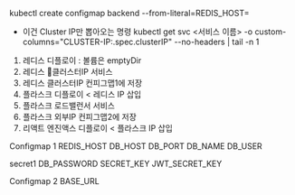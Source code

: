 kubectl create configmap backend --from-literal=REDIS_HOST=

- 이건 Cluster IP만 뽑아오는 명령
kubectl get svc <서비스 이름> -o custom-columns="CLUSTER-IP:.spec.clusterIP" --no-headers | tail -n 1

1. 레디스 디플로이 : 볼륨은 emptyDir
2. 레디스 클러스터IP 서비스 
3. 레디스 클러스터IP 컨피그맵1에 저장
4. 플라스크 디플로이 < 레디스 IP 삽입
5. 플라스크 로드밸런서 서비스
6. 플라스크 외부IP 컨피그맵2에 저장
7. 리액트 엔진액스 디플로이 < 플라스크 IP 삽입

Configmap 1
REDIS_HOST
DB_HOST
DB_PORT
DB_NAME
DB_USER

secret1
DB_PASSWORD
SECRET_KEY
JWT_SECRET_KEY

Configmap 2
BASE_URL
